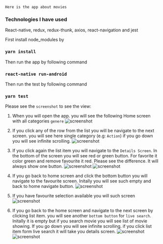 `Here is the app about movies`


 ### Technologies I have used
React-native, redux, redux-thunk, axios, react-navigation and jest

First install node_modules by

### `yarn install`

Then run the app by following command
### `react-native run-android`

Then run the test by following command
### `yarn test`

Please see the `screenshot` to see the view:

1. When you will open the app. you will see the following Home screen with all categories `genere`
![screenshot](screenshots/1.jpg)

2. If you click any of the row from the list you will be navigate to the next screen. you will see here single category (e.g: `Action`) if you go down you will see infinite scrolling.
![screenshot](screenshots/2.jpg)

3. If you click again the list item you will navigate to the `Details Screen`. In the bottom of the screen you will see red or green button. For favorite it color green and remove favourite it red. Please see the difference. It will always show one button.
![screenshot](screenshots/4.jpg)   ![screenshot](screenshots/3.jpg)

5. If you go back to home screen and click the bottom button you will navigate to the favourite screen. Initally you will see such empty and back to home navigate button.
![screenshot](screenshots/5.jpg)

6. If you have favourite selection available you will such screen
![screenshot](screenshots/6.jpg)

7. If you go back to the home screen and navigate to the next screen by clicking list item. you will see another `bottom button` for `live search`. Initally it is empty but if you search movie you will see list of movie showing. If you go down you will see infinite scrolling. if you click list item form live search it will take you details screen.
![screenshot](screenshots/7.jpg)   ![screenshot](screenshots/8.jpg)
